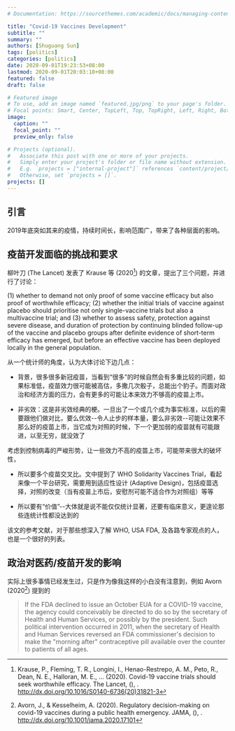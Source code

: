 ```yaml
---
# Documentation: https://sourcethemes.com/academic/docs/managing-content/

title: "Covid-19 Vaccines Development"
subtitle: ""
summary: ""
authors: [Shuguang Sun]
tags: [politics]
categories: [politics]
date: 2020-09-01T19:23:53+08:00
lastmod: 2020-09-01T20:03:18+08:00
featured: false
draft: false

# Featured image
# To use, add an image named `featured.jpg/png` to your page's folder.
# Focal points: Smart, Center, TopLeft, Top, TopRight, Left, Right, BottomLeft, Bottom, BottomRight.
image:
  caption: ""
  focal_point: ""
  preview_only: false

# Projects (optional).
#   Associate this post with one or more of your projects.
#   Simply enter your project's folder or file name without extension.
#   E.g. `projects = ["internal-project"]` references `content/project/deep-learning/index.md`.
#   Otherwise, set `projects = []`.
projects: []
---
```


## 引言

2019年底突如其来的疫情，持续时间长，影响范围广，带来了各种层面的影响。

## 疫苗开发面临的挑战和要求

柳叶刀 (The Lancet) 发表了 Krause 等 (2020[^1]) 的文章，提出了三个问题，并进行了讨论：

(1) whether to demand not only proof of some vaccine efficacy but also proof of worthwhile efficacy; 
(2) whether the initial trials of vaccine against placebo should prioritise not only single-vaccine trials but also a multivaccine trial; and 
(3) whether to assess safety, protection against severe disease, and duration of protection by continuing blinded follow-up of the vaccine and placebo groups after definite evidence of short-term efficacy has emerged, but before an effective vaccine has been deployed locally in the general population.

从一个统计师的角度，认为大体讨论下边几点：

- 背景，很多很多新冠疫苗，当看到“很多”的时候自然会有多重比较的问题，如果标准低，疫苗效力很可能被高估，多撒几次骰子，总能出个豹子。而面对政治和经济方面的压力，会有更多的可能让本来效力不够高的疫苗上市。

- 非劣效：这是非劣效经典的梗。一旦出了一个或几个成为事实标准，以后的需要跟他们做对比，要么优效--令人止步的样本量，要么非劣效--可能让效果不那么好的疫苗上市，当它成为对照的时候，下一个更加弱的疫苗就有可能跟进，以至无穷，就没效了

考虑到控制病毒的严峻形势，让一些效力不高的疫苗上市，可能带来很大的破坏性，

- 所以要多个疫苗交叉比。文中提到了 WHO Solidarity Vaccines Trial，看起来像一个平台研究，需要用到适应性设计 (Adaptive Design)，包括疫苗选择，对照的改变（当有疫苗上市后，安慰剂可能不适合作为对照组）等等

- 所以要有“价值”--大体就是说不能仅仅统计显著，还要有临床意义，更遑论那些连统计性都没达到的

该文的参考文献，对于那些想深入了解 WHO, USA FDA, 及各路专家观点的人，也是一个很好的列表。

## 政治对医药/疫苗开发的影响

实际上很多事情已经发生过，只是作为像我这样的小白没有注意到，例如 Avorn (2020[^2]) 提到的

> If the FDA declined to issue an October EUA for a COVID-19 vaccine, the agency could conceivably be directed to do so by the secretary of Health and Human Services, or possibly by the president. Such political intervention occurred in 2011, when the secretary of Health and Human Services reversed an FDA commissioner's decision to make the "morning after" contraceptive pill available over the counter to patients of all ages.



[^1]: Krause, P., Fleming, T. R., Longini, I., Henao-Restrepo, A. M., Peto, R.,
  Dean, N. E., Halloran, M. E., … (2020). Covid-19 vaccine trials should seek
  worthwhile efficacy. The Lancet, (), .
  http://dx.doi.org/10.1016/S0140-6736(20)31821-3



[^2]: Avorn, J., & Kesselheim, A. (2020). Regulatory decision-making on covid-19 
  vaccines during a public health emergency. JAMA, (), .
  http://dx.doi.org/10.1001/jama.2020.17101
